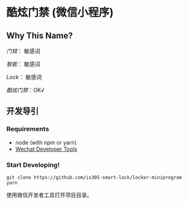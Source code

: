 # 酷炫门禁 (微信小程序)

## Why This Name?

*门锁*： 敏感词

*智能*： 敏感词

*Lock*： 敏感词

*酷炫门禁*：OK√

## 开发导引

### Requirements

- node (with npm or yarn)
- [Wechat Developer Tools](https://developers.weixin.qq.com/miniprogram/dev/devtools/download.html)

### Start Developing!

```
git clone https://github.com/is305-smart-lock/locker-miniprogram
yarn
```
使用微信开发者工具打开项目目录。